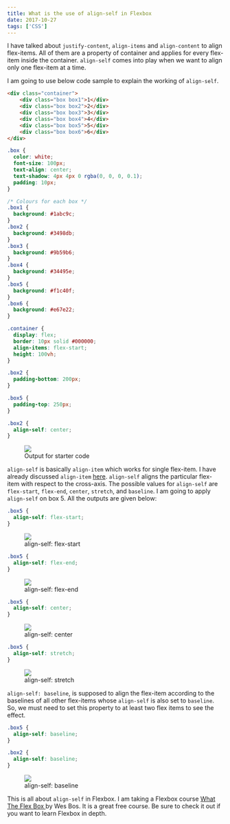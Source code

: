 ```yaml
---
title: What is the use of align-self in Flexbox
date: 2017-10-27
tags: ['CSS']
---
```


<p class="intro">I have talked about <code>justify-content</code>, <code>align-items</code> and <code>align-content</code> to align flex-items. All of them are a property of container and applies for every flex-item inside the container. <code>align-self</code> comes into play when we want to align only one flex-item at a time.</p>

I am going to use below code sample to explain the working of `align-self`.

```html
<div class="container">
    <div class="box box1">1</div>
    <div class="box box2">2</div>
    <div class="box box3">3</div>
    <div class="box box4">4</div>
    <div class="box box5">5</div>
    <div class="box box6">6</div>
</div>
```

```css
.box {
  color: white;
  font-size: 100px;
  text-align: center;
  text-shadow: 4px 4px 0 rgba(0, 0, 0, 0.1);
  padding: 10px;
}

/* Colours for each box */
.box1 {
  background: #1abc9c;
}
.box2 {
  background: #3498db;
}
.box3 {
  background: #9b59b6;
}
.box4 {
  background: #34495e;
}
.box5 {
  background: #f1c40f;
}
.box6 {
  background: #e67e22;
}

.container {
  display: flex;
  border: 10px solid #000000;
  align-items: flex-start;
  height: 100vh;
}

.box2 {
  padding-bottom: 200px;
}

.box5 {
  padding-top: 250px;
}

.box2 {
  align-self: center;
}
```

<figure>
  <img src="./align-self.png">
  <figcaption>Output for starter code</figcaption>
</figure>

`align-self` is basically `align-item` which works for single flex-item. I have already discussed `align-item` <a href="https://anku255.github.io/blog/align-items/">here</a>. `align-self` aligns the particular flex-item with respect to the cross-axis. The possible values for `align-self` are `flex-start`, `flex-end`, `center`, `stretch`, and `baseline`. I am going to apply `align-self` on box 5. All the outputs are given below:

```css
.box5 {
  align-self: flex-start;
}
```

<figure>
  <img src="./align-self.png">
  <figcaption>align-self: flex-start</figcaption>
</figure>

```css
.box5 {
  align-self: flex-end;
}
```

<figure>
  <img src="./align-self-flex-end.png">
  <figcaption>align-self: flex-end</figcaption>
</figure>

```css
.box5 {
  align-self: center;
}
```

<figure>
  <img src="./align-self-center.png">
  <figcaption>align-self: center</figcaption>
</figure>

```css
.box5 {
  align-self: stretch;
}
```

<figure>
  <img src="./align-self-stretch.png">
  <figcaption>align-self: stretch</figcaption>
</figure>

`align-self: baseline`, is supposed to align the flex-item according to the baselines of all other flex-items whose `align-self` is also set to `baseline`. So, we must need to set this property to at least two flex items to see the effect.

```css
.box5 {
  align-self: baseline;
}

.box2 {
  align-self: baseline;
}
```

<figure>
  <img src="./align-self-baseline.png">
  <figcaption>align-self: baseline</figcaption>
</figure>

This is all about `align-self` in Flexbox. I am taking a Flexbox course <a href="https://flexbox.io" target="_blank" >What The Flex Box </a> by Wes Bos. It is a great free course. Be sure to check it out if you want to learn Flexbox in depth.
